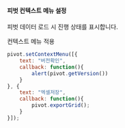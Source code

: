 #### 피벗 컨텍스트 메뉴 설정

피벗 데이터 로드 시 진행 상태를 표시합니다.

<a class="btn primary small round lowercase" id="btnSetContextMenu">컨텍스트 메뉴 적용</a>

```js
pivot.setContextMenu([{
    text: "버전확인",
    callback: function(){
        alert(pivot.getVersion())
    }
}, {
    text: "엑셀저장",
    callback: function(){
        pivot.exportGrid();
    }
}]);
```


<script>
$('#btnSetContextMenu').click(function() {
	pivot.setContextMenu([{
        text: "버전확인",
        callback: function(){
            alert(pivot.getVersion())
        }
    }, {
        text: "엑셀저장",
        callback: function(){
            pivot.exportGrid();
        }
    }]);
});
</script>